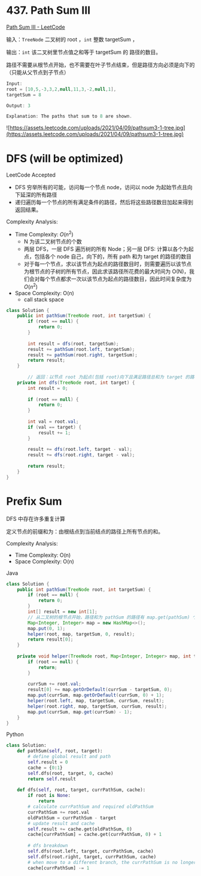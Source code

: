 # 437. Path Sum III

[Path Sum III - LeetCode](https://leetcode.com/problems/path-sum-iii/submissions/)

输入：`TreeNode` 二叉树的 root ，`int` 整数 targetSum ，

输出：`int` 该二叉树里节点值之和等于 targetSum 的 路径的数目。

路径不需要从根节点开始，也不需要在叶子节点结束，但是路径方向必须是向下的（只能从父节点到子节点）

```java
Input: 
root = [10,5,-3,3,2,null,11,3,-2,null,1], 
targetSum = 8

Output: 3

Explanation: The paths that sum to 8 are shown.
```

![https://assets.leetcode.com/uploads/2021/04/09/pathsum3-1-tree.jpg](https://assets.leetcode.com/uploads/2021/04/09/pathsum3-1-tree.jpg)

# DFS (will be optimized)

LeetCode Accepted

- DFS 穷举所有的可能，访问每一个节点 node，访问以 node 为起始节点且向下延深的所有路径
- 递归遍历每一个节点的所有满足条件的路径，然后将这些路径数目加起来得到返回结果。

Complexity Analysis:

- Time Complexity: $O(n^2)$
  - N 为该二叉树节点的个数
  - 两层 DFS，一层 DFS 遍历树的所有 Node；另一层 DFS: 计算以各个为起点，包括各个 node 自己，向下的，所有 path 和为 target 的路径的数目
  - 对于每一个节点，求以该节点为起点的路径数目时，则需要遍历以该节点为根节点的子树的所有节点，因此求该路径所花费的最大时间为 O(N)，我们会对每个节点都求一次以该节点为起点的路径数目，因此时间复杂度为 $O(n^{2})$
- Space Complexity: O(n)
  - call stack space

```java
class Solution {
    public int pathSum(TreeNode root, int targetSum) {
        if (root == null) {
            return 0;
        }
        
        int result = dfs(root, targetSum);
        result += pathSum(root.left, targetSum);
        result += pathSum(root.right, targetSum);
        return result;
    }
    
		// 返回：以节点 root 为起点(包括 root)向下且满足路径总和为 target 的路径数目
    private int dfs(TreeNode root, int target) {
        int result = 0;
        
        if (root == null) {
            return 0;
        }
        
        int val = root.val;
        if (val == target) {
            result += 1;
        }
        
        result += dfs(root.left, target - val);
        result += dfs(root.right, target - val);
        
        return result;
    }
}
```

# Prefix Sum

DFS 中存在许多重复计算

定义节点的前缀和为：由根结点到当前结点的路径上所有节点的和。

Complexity Analysis:
- Time Complexity: O(n)
- Space Complexity:  O(n)

Java

```java
class Solution {
    public int pathSum(TreeNode root, int targetSum) {
        if (root == null) {
            return 0;
        }
        int[] result = new int[1];
        // 从二叉树的根节点开始，路径和为 pathSum 的路径有 map.get(pathSum) 个
        Map<Integer, Integer> map = new HashMap<>();
        map.put(0, 1);
        helper(root, map, targetSum, 0, result);
        return result[0];
    }
    
    private void helper(TreeNode root, Map<Integer, Integer> map, int targetSum, int currSum, int[] result) {
        if (root == null) {
            return;
        }
        
        currSum += root.val;
        result[0] += map.getOrDefault(currSum - targetSum, 0);
        map.put(currSum, map.getOrDefault(currSum, 0) + 1);
        helper(root.left, map, targetSum, currSum, result);
        helper(root.right, map, targetSum, currSum, result);
        map.put(currSum, map.get(currSum) - 1);
    }
}

```

Python

```python
class Solution:
    def pathSum(self, root, target):
        # define global result and path
        self.result = 0
        cache = {0:1}
        self.dfs(root, target, 0, cache)
        return self.result
    
    def dfs(self, root, target, currPathSum, cache):
        if root is None:
            return  
        # calculate currPathSum and required oldPathSum
        currPathSum += root.val
        oldPathSum = currPathSum - target
        # update result and cache
        self.result += cache.get(oldPathSum, 0)
        cache[currPathSum] = cache.get(currPathSum, 0) + 1
        
        # dfs breakdown
        self.dfs(root.left, target, currPathSum, cache)
        self.dfs(root.right, target, currPathSum, cache)
        # when move to a different branch, the currPathSum is no longer available, hence remove one. 
        cache[currPathSum] -= 1        
```

